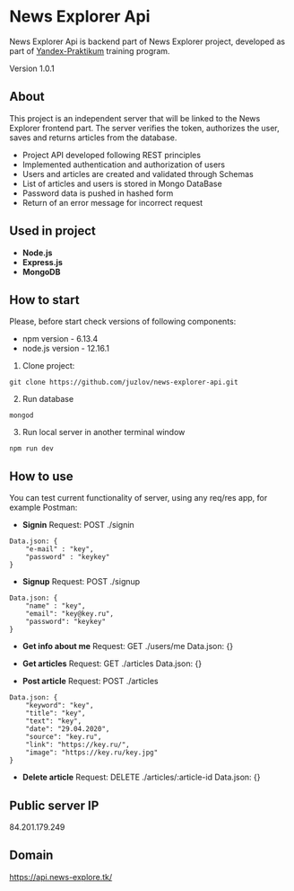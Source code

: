 # News Explorer Api

News Explorer Api is backend part of News Explorer project, developed as part of [Yandex-Praktikum](https://praktikum.yandex.ru/) training program.

Version 1.0.1

## About

This project is an independent server that will be linked to the News Explorer frontend part. 
The server verifies the token, authorizes the user, saves and returns articles from the database.

- Project API developed following REST principles
- Implemented authentication and authorization of users
- Users and articles are created and validated through Schemas
- List of articles and users is stored in Mongo DataBase
- Password data is pushed in hashed form
- Return of an error message for incorrect request

## Used in project
- **Node.js**
- **Express.js**
- **MongoDB**

## How to start
Please, before start check versions of following components:
- npm version - 6.13.4
- node.js version - 12.16.1

1. Clone project:
```
git clone https://github.com/juzlov/news-explorer-api.git
```

2. Run database
```
mongod
```

3. Run local server in another terminal window
```
npm run dev
```

## How to use

You can test current functionality of server, using any req/res app, for example Postman:

- **Signin**
Request: POST ./signin
```
Data.json: {
    "e-mail" : "key",
    "password" : "keykey"
}
```

- **Signup**
Request: POST ./signup
```
Data.json: {
    "name" : "key",
    "email": "key@key.ru",
    "password": "keykey"
}
```

- **Get info about me**
Request: GET ./users/me
Data.json: {}

- **Get articles**
Request: GET ./articles
Data.json: {}

- **Post article**
Request: POST ./articles
```
Data.json: {
    "keyword": "key",
    "title": "key",
    "text": "key",
    "date": "29.04.2020",
    "source": "key.ru",
    "link": "https://key.ru/",
    "image": "https://key.ru/key.jpg"
}
```

- **Delete article**
Request: DELETE ./articles/:article-id
Data.json: {}

## Public server IP
84.201.179.249

## Domain
https://api.news-explore.tk/
